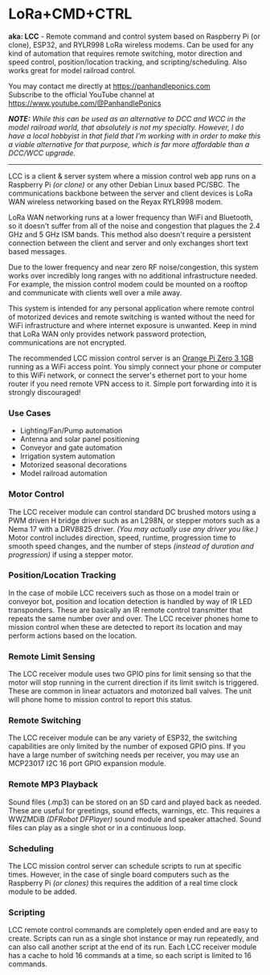 # LoRa+CMD+CTRL
**aka: LCC** - Remote command and control system based on Raspberry Pi (or clone), ESP32, and RYLR998 LoRa wireless modems. Can be used for any kind of automation that requires remote switching, motor direction and speed control, position/location tracking, and scripting/scheduling. Also works great for model railroad control.

You may contact me directly at https://panhandleponics.com<br>
Subscribe to the official YouTube channel at https://www.youtube.com/@PanhandlePonics

_**NOTE:** While this can be used as an alternative to DCC and WCC in the model railroad world, that absolutely is not my specialty. However, I do have a local hobbyist in that field that I'm working with in order to make this a viable alternative for that purpose, which is far more affordable than a DCC/WCC upgrade._

---

LCC is a client & server system where a mission control web app runs on a Raspberry Pi _(or clone)_ or any other Debian Linux based PC/SBC. The communications backbone between the server and client devices is LoRa WAN wireless networking based on the Reyax RYLR998 modem.

LoRa WAN networking runs at a lower frequency than WiFi and Bluetooth, so it doesn't suffer from all of the noise and congestion that plagues the 2.4 GHz and 5 GHz ISM bands. This method also doesn't require a persistent connection between the client and server and only exchanges short text based messages.

Due to the lower frequency and near zero RF noise/congestion, this system works over incredibly long ranges with no additional infrastructure needed. For example, the mission control modem could be mounted on a rooftop and communicate with clients well over a mile away.

This system is intended for any personal application where remote control of motorized devices and remote switching is wanted without the need for WiFi infrastructure and where internet exposure is unwanted. Keep in mind that LoRa WAN only provides network password protection, communications are not encrypted.

The recommended LCC mission control server is an [Orange Pi Zero 3 1GB](https://www.amazon.com/dp/B0CB1BYTT8) running as a WiFi access point. You simply connect your phone or computer to this WiFi network, or connect the server's ethernet port to your home router if you need remote VPN access to it. Simple port forwarding into it is strongly discouraged!

### Use Cases
- Lighting/Fan/Pump automation
- Antenna and solar panel positioning
- Conveyor and gate automation
- Irrigation system automation
- Motorized seasonal decorations
- Model railroad automation

### Motor Control
The LCC receiver module can control standard DC brushed motors using a PWM driven H bridge driver such as an L298N, or stepper motors such as a Nema 17 with a DRV8825 driver. _(You may actually use any driver you like.)_ Motor control includes direction, speed, runtime, progression time to smooth speed changes, and the number of steps _(instead of duration and progression)_ if using a stepper motor.

### Position/Location Tracking
In the case of mobile LCC receivers such as those on a model train or conveyor bot, position and location detection is handled by way of IR LED transponders. These are basically an IR remote control transmitter that repeats the same number over and over. The LCC receiver phones home to mission control when these are detected to report its location and may perform actions based on the location.

### Remote Limit Sensing
The LCC receiver module uses two GPIO pins for limit sensing so that the motor will stop running in the current direction if its limit switch is triggered. These are common in linear actuators and motorized ball valves. The unit will phone home to mission control to report this status.

### Remote Switching
The LCC receiver module can be any variety of ESP32, the switching capabilities are only limited by the number of exposed GPIO pins. If you have a large number of switching needs per receiver, you may use an MCP23017 I2C 16 port GPIO expansion module.

### Remote MP3 Playback
Sound files (.mp3) can be stored on an SD card and played back as needed. These are useful for greetings, sound effects, warnings, etc. This requires a WWZMDiB _(DFRobot DFPlayer)_ sound module and speaker attached. Sound files can play as a single shot or in a continuous loop.

### Scheduling
The LCC mission control server can schedule scripts to run at specific times. However, in the case of single board computers such as the Raspberry Pi _(or clones)_ this requires the addition of a real time clock module to be added.

### Scripting
LCC remote control commands are completely open ended and are easy to create. Scripts can run as a single shot instance or may run repeatedly, and can also call another script at the end of its run. Each LCC receiver module has a cache to hold 16 commands at a time, so each script is limited to 16 commands.
